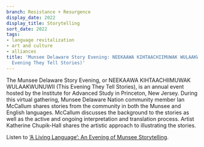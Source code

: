 ```yaml
---
branch: Resistance + Resurgence
display_date: 2022
display_title: Storytelling
sort_date: 2022
tags:
- language revitalization
- art and culture
- alliances
title: 'Munsee Delaware Story Evening: NEEKAAWA KIHTAACHIIMUWAK WULAAKWUNUWII (This
  Evening They Tell Stories)'
---
```


The Munsee Delaware Story Evening, or NEEKAAWA KIHTAACHIIMUWAK WULAAKWUNUWII (This Evening They Tell Stories), is an annual event hosted by the Institute for Advanced Study in Princeton, New Jersey. During this virtual gathering, Munsee Delaware Nation community member Ian McCallum shares stories from the community in both the Munsee and English languages. McCallum discusses the background to the stories as well as the active and ongoing interpretation and translation process. Artist Katherine Chupik-Hall shares the artistic approach to illustrating the stories. 

Listen to [‘A Living Language’: An Evening of Munsee Storytelling](https://www.dailyprincetonian.com/article/2023/02/munsee-princeton-indigenous-language-story-evening-institute-advanced-study-canada).
